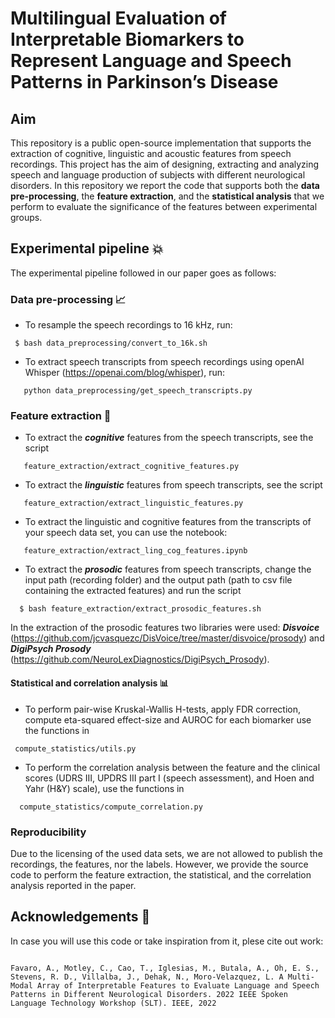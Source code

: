 # Multilingual Evaluation of Interpretable Biomarkers to Represent Language and Speech Patterns in Parkinson’s Disease

## Aim 

This repository is a public open-source implementation that supports the extraction of cognitive, linguistic and acoustic features from speech recordings. This project has the aim of designing, extracting and analyzing speech and language production of subjects with different neurological disorders. 
In this repository we report the code that supports both the **data pre-processing**, the **feature extraction**, and the **statistical analysis** that we perform to evaluate the significance of the features between experimental groups.


## Experimental pipeline 💥

The experimental pipeline followed in our paper goes as follows:

### Data pre-processing 📈

   - To resample the speech recordings to 16 kHz, run:

  ``` 
   $ bash data_preprocessing/convert_to_16k.sh
 
  ```
   - To extract speech transcripts from speech recordings using openAI Whisper (https://openai.com/blog/whisper), run:

   ```
      python data_preprocessing/get_speech_transcripts.py
   ```

### Feature extraction 🔨

   - To extract the ***cognitive*** features from the speech transcripts, see the script

   ``` 
      feature_extraction/extract_cognitive_features.py
  ```
   - To extract the ***linguistic*** features from speech transcripts, see the script

  ```
     feature_extraction/extract_linguistic_features.py
  ```
   - To extract the linguistic and cognitive features from the transcripts of your speech data set, you can use the notebook:

  ``` 
     feature_extraction/extract_ling_cog_features.ipynb
  ```
   - To extract the ***prosodic*** features from speech transcripts, change the input path (recording folder) and the output path (path to csv file containing the extracted features) and run the script 

  ```
    $ bash feature_extraction/extract_prosodic_features.sh 
  ```
   In the extraction of the prosodic features two libraries were used: ***Disvoice*** (https://github.com/jcvasquezc/DisVoice/tree/master/disvoice/prosody) and ***DigiPsych Prosody*** (https://github.com/NeuroLexDiagnostics/DigiPsych_Prosody). 

#### Statistical and correlation analysis 📊

   - To perform pair-wise Kruskal-Wallis H-tests, apply FDR correction, compute eta-squared effect-size and AUROC for each biomarker use the functions in 
  ```
   compute_statistics/utils.py
   ```
   
   - To perform the correlation analysis between the feature and the clinical scores (UDRS III, UPDRS III part I (speech assessment), and Hoen and Yahr (H\&Y) scale), use the functions in  
  ``` 
    compute_statistics/compute_correlation.py
   ```
   
### Reproducibility

Due to the licensing of the used data sets, we are not allowed to publish the recordings, the features, nor the labels. However, we provide the source code to perform the feature extraction, the statistical, and the correlation analysis reported in the paper. 

## Acknowledgements 🙏

In case you will use this code or take inspiration from it, plese cite out work: 
```

Favaro, A., Motley, C., Cao, T., Iglesias, M., Butala, A., Oh, E. S., Stevens, R. D., Villalba, J., Dehak, N., Moro-Velazquez, L. A Multi-Modal Array of Interpretable Features to Evaluate Language and Speech Patterns in Different Neurological Disorders. 2022 IEEE Spoken Language Technology Workshop (SLT). IEEE, 2022

```